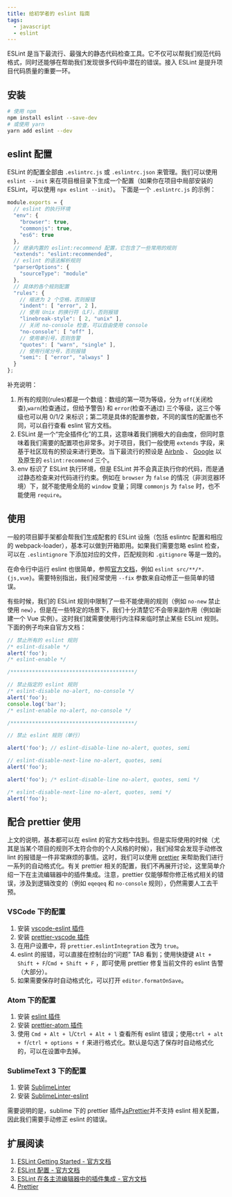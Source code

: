 ```yaml
---
title: 给初学者的 eslint 指南
tags:
  - javascript
  - eslint
---
```


ESLint 是当下最流行、最强大的静态代码检查工具。它不仅可以帮我们规范代码格式，同时还能够在帮助我们发现很多代码中潜在的错误。接入 ESLint 是提升项目代码质量的重要一环。

## 安装

```bash
# 使用 npm
npm install eslint --save-dev
# 或使用 yarn
yarn add eslint --dev
```

## eslint 配置

ESLint 的配置全部由 `.eslintrc.js` 或 `.eslintrc.json` 来管理。我们可以使用 `eslint --init` 来在项目根目录下生成一个配置（如果你在项目中局部安装的 ESLint，可以使用 `npx eslint --init`）。
下面是一个 `.eslintrc.js` 的示例：

```javascript
module.exports = {
  // eslint 的执行环境
  "env": {
    "browser": true,
    "commonjs": true,
    "es6": true
  },
  // 继承内置的 eslint:recommend 配置，它包含了一些常用的规则
  "extends": "eslint:recommended",
  // eslint 的语法解析规则
  "parserOptions": {
    "sourceType": "module"
  },
  // 具体的各个规则配置
  "rules": {
    // 缩进为 2 个空格，否则报错
    "indent": [ "error", 2 ],
    // 使用 Unix 的换行符（LF），否则报错
    "linebreak-style": [ 2, "unix" ],
    // 关闭 no-console 检查，可以自由使用 console
    "no-console": [ "off" ],
    // 使用单引号，否则告警
    "quotes": [ "warn", "single" ],
    // 使用行尾分号，否则报错
    "semi": [ "error", "always" ]
  }
};


```

补充说明：
1. 所有的规则(rules)都是一个数组：数组的第一项为等级，分为 `off`(关闭检查),`warn`(检查通过，但给予警告) 和 `error`(检查不通过) 三个等级，这三个等级也可以用 0/1/2 来标识；第二项是具体的配置参数，不同的属性的配置也不同，可以自行查看 eslint 官方文档。
2. ESLint 是一个“完全插件化”的工具，这意味着我们拥极大的自由度，但同时意味着我们需要的配置项也非常多。对于项目，我们一般使用 `extends` 字段，来基于社区现有的预设来进行更改。当下最流行的预设是 [Airbnb](https://github.com/airbnb/javascript/tree/master/packages/eslint-config-airbnb-base) 、 [Google](https://github.com/google/eslint-config-google) 以及原生的 `eslint:recommend` 三个。
3. env 标识了 ESLint 执行环境，但是 ESLint 并不会真正执行你的代码，而是通过静态检查来对代码进行约束。例如在 `browser` 为 `false` 的情况（非浏览器环境）下，就不能使用全局的 `window` 变量；同理 `commonjs` 为 `false` 时，也不能使用 `require`。

## 使用

一般的项目脚手架都会帮我们生成配套的 ESLint 设施（包括 eslintrc 配置和相应的 webpack-loader），基本可以做到开箱即用。如果我们需要忽略 eslint 检查，可以在 `.eslintignore` 下添加对应的文件，匹配规则和 `.gitignore` 等是一致的。

在命令行中运行 eslint 也很简单，参照[官方文档](https://eslint.org/docs/user-guide/command-line-interface)，例如 `eslint src/**/*.{js,vue}`。需要特别指出，我们经常使用 `--fix` 参数来自动修正一些简单的错误。

有些时候，我们的 ESLint 规则中限制了一些不能使用的规则（例如 `no-new` 禁止使用 `new`），但是在一些特定的场景下，我们十分清楚它不会带来副作用（例如新建一个 Vue 实例）。这时我们就需要使用行内注释来临时禁止某些 ESLint 规则。下面的例子均来自官方文档：

```javascript
// 禁止所有的 eslint 规则
/* eslint-disable */
alert('foo');
/* eslint-enable */

/****************************************/

// 禁止指定的 eslint 规则
/* eslint-disable no-alert, no-console */
alert('foo');
console.log('bar');
/* eslint-enable no-alert, no-console */

/****************************************/

// 禁止 eslint 规则（单行）

alert('foo'); // eslint-disable-line no-alert, quotes, semi

// eslint-disable-next-line no-alert, quotes, semi
alert('foo');

alert('foo'); /* eslint-disable-line no-alert, quotes, semi */

/* eslint-disable-next-line no-alert, quotes, semi */
alert('foo');
```

## 配合 prettier 使用

上文的说明，基本都可以在 eslint 的官方文档中找到。但是实际使用的时候（尤其是当某个项目的规则不太符合你的个人风格的时候），我们经常会发现手动修改 lint 的报错是一件非常麻烦的事情。这时，我们可以使用 [prettier](https://github.com/prettier/prettier) 来帮助我们进行一系列的自动格式化。有关 prettier 相关的配置，我们不再展开讨论，这里简单介绍一下在主流编辑器中的插件集成。注意，prettier 仅能够帮你修正格式相关的错误，涉及到逻辑改变的（例如 `eqeqeq` 和 `no-console` 规则），仍然需要人工去干预。

### VSCode 下的配置

1. 安装 [vscode-eslint 插件](https://marketplace.visualstudio.com/items?itemName=dbaeumer.vscode-eslint)
2. 安装 [prettier-vscode 插件](https://marketplace.visualstudio.com/items?itemName=esbenp.prettier-vscode)
3. 在用户设置中，将 `prettier.eslintIntegration` 改为 `true`。
4. eslint 的报错，可以直接在控制台的“问题” TAB 看到；使用快捷键 `Alt + Shift + F`/`Cmd + Shift + F` ，即可使用 prettier 修复当前文件的 eslint 告警（大部分）。
5. 如果需要保存时自动格式化，可以打开 `editor.formatOnSave`。

### Atom 下的配置

1. 安装 [eslint 插件](https://atom.io/packages/eslint)
2. 安装 [prettier-atom 插件](https://atom.io/packages/prettier-atom)
3. 使用 `Cmd + Alt + l`/`Ctrl + Alt + l` 查看所有 eslint 错误；使用`ctrl + alt + f`/`ctrl + options + f` 来进行格式化。默认是勾选了保存时自动格式化的，可以在设置中去掉。

### SublimeText 3 下的配置

1. 安装 [SublimeLinter](http://www.sublimelinter.com/en/stable/)
2. 安装 [SublimeLinter-eslint](https://packagecontrol.io/packages/SublimeLinter-eslint)

需要说明的是，sublime 下的 prettier 插件[JsPrettier](https://packagecontrol.io/packages/JsPrettier)并不支持 eslint 相关配置，因此我们需要手动修正 eslint 的错误。

## 扩展阅读

1. [ESLint Getting Started - 官方文档](https://eslint.org/docs/user-guide/getting-started)
2. [ESLint 配置 - 官方文档](https://eslint.org/docs/user-guide/configuring)
3. [ESLint 在各主流编辑器中的插件集成 - 官方文档](https://eslint.org/docs/user-guide/integrations)
4. [Prettier](http://github.com/prettier/prettier)

